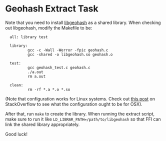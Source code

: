 Geohash Extract Task
====================

Note that you need to install [libgeohash](https://github.com/simplegeo/libgeohash) as a
shared library. When checking out libgeohash, modify the Makefile to be:

```
  all: library test

  library:
          gcc -c -Wall -Werror -fpic geohash.c
          gcc -shared -o libgeohash.so geohash.o

  test:
          gcc geohash_test.c geohash.c
          ./a.out
          rm a.out

  clean:
          rm -rf *.a *.o *.so
```

(Note that configuration works for Linux systems. Check out [this post](http://stackoverflow.com/questions/10021428/macos-how-to-link-a-dynamic-library-with-a-relative-path-using-gcc-ld) on StackOverflow to see what the configuration ought to be for OSX).

After that, run `make` to create the library. When running the extract script, make sure to
run it like `LD_LIBRAR_PATH=/path/to/libgeohash` so that FFI can link the shared library appropriately.

Good luck!
